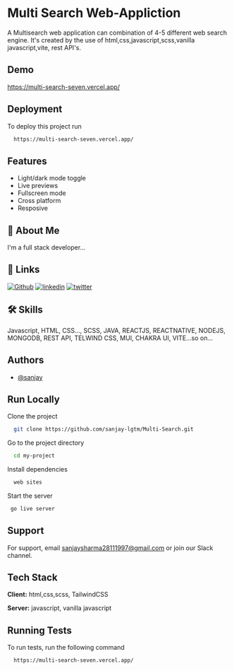 
# Multi Search Web-Appliction

A Multisearch web application can combination of 4-5 different web search engine. It's created by the use of html,css,javascript,scss,vanilla javascript,vite,
rest API's.


## Demo



https://multi-search-seven.vercel.app/
## Deployment

To deploy this project run

```bash
  https://multi-search-seven.vercel.app/
```


## Features

- Light/dark mode toggle
- Live previews
- Fullscreen mode
- Cross platform
- Resposive

## 🚀 About Me
I'm a full stack developer...


## 🔗 Links
[![Github](https://img.shields.io/badge/my_portfolio-000?style=for-the-badge&logo=ko-fi&logoColor=white)](https://github.com/sanjay-lgtm)
[![linkedin](https://img.shields.io/badge/linkedin-0A66C2?style=for-the-badge&logo=linkedin&logoColor=white)](http://linkedin.com/in/sanjay-lgtm/)
[![twitter](https://img.shields.io/badge/twitter-1DA1F2?style=for-the-badge&logo=twitter&logoColor=white)](https://twitter.com/SanjayS81267420)


## 🛠 Skills
Javascript, HTML, CSS..., SCSS, JAVA, REACTJS, REACTNATIVE, NODEJS, MONGODB, REST API, TELWIND CSS, MUI, CHAKRA UI, VITE...so on...


## Authors

- [@sanjay](https://github.com/sanjay-lgtm)


## Run Locally

Clone the project

```bash
  git clone https://github.com/sanjay-lgtm/Multi-Search.git
```

Go to the project directory

```bash
  cd my-project
```

Install dependencies

```bash
  web sites
```

Start the server

```bash
 go live server
```


## Support

For support, email sanjaysharma28111997@gmail.com or join our Slack channel.


## Tech Stack

**Client:** html,css,scss, TailwindCSS

**Server:** javascript, vanilla javascript


## Running Tests

To run tests, run the following command

```bash
  https://multi-search-seven.vercel.app/
```

